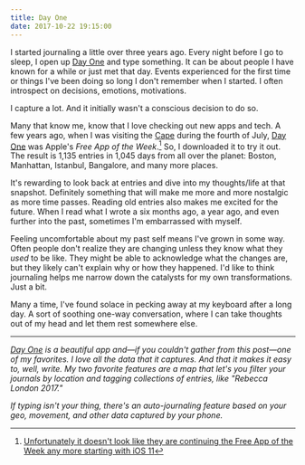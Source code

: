 ```yaml
---
title: Day One
date: 2017-10-22 19:15:00
---
```


I started journaling a little over three years ago. Every night before I go to sleep, I open up [Day One](http://dayoneapp.com/) and type something. It can be about people I have known for a while or just met that day. Events experienced for the first time or things I've been doing so long I don't remember when I started. I often introspect on decisions, emotions, motivations.

I capture a lot. And it initially wasn't a conscious decision to do so.

Many that know me, know that I love checking out new apps and tech. A few years ago, when I was visiting the [Cape](https://en.wikipedia.org/wiki/Cape_Cod) during the fourth of July, [Day One](http://dayoneapp.com/) was Apple's *Free App of the Week*.[^1] So, I downloaded it to try it out. The result is 1,135 entries in 1,045 days from all over the planet: Boston, Manhattan, Istanbul, Bangalore, and many more places.

It's rewarding to look back at entries and dive into my thoughts/life at that snapshot. Definitely something that will make me more and more nostalgic as more time passes. Reading old entries also makes me excited for the future. When I read what I wrote a six months ago, a year ago, and even further into the past, sometimes I'm embarrassed with myself.

Feeling uncomfortable about my past self means I've grown in some way. Often people don't realize they are changing unless they know what they *used* to be like. They might be able to acknowledge what the changes are, but they likely can't explain why or how they happened. I'd like to think journaling helps me narrow down the catalysts for my own transformations. Just a bit.

Many a time, I've found solace in pecking away at my keyboard after a long day. A sort of soothing one-way conversation, where I can take thoughts out of my head and let them rest somewhere else.

***

*[Day One](http://dayoneapp.com/) is a beautiful app and—if you couldn't gather from this post—one of my favorites. I love all the data that it captures. And that it makes it easy to, well, write. My two favorite features are a map that let's you filter your journals by location and tagging collections of entries, like "Rebecca London 2017."*

*If typing isn't your thing, there's an auto-journaling feature based on your geo, movement, and other data captured by your phone.*

[^1]: [Unfortunately it doesn't look like they are continuing the Free App of the Week any more starting with iOS 11](https://ios.gadgethacks.com/news/where-is-free-app-week-ios-11-0180432/)

